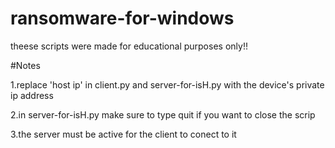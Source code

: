 # ransomware-for-windows
theese scripts were made for educational purposes only!!

#Notes


1.replace 'host ip' in client.py and server-for-isH.py with the device's private ip address



2.in server-for-isH.py make sure to type quit if you want to close the scrip



3.the server must be active for the client to conect to it







